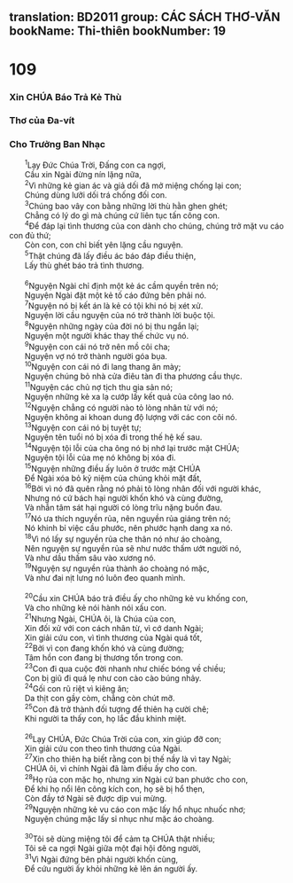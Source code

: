 translation: BD2011
group: CÁC SÁCH THƠ-VĂN
bookName: Thi-thiên 
bookNumber: 19
-------

<div class="title"><h1>109</h1><h3>Xin CHÚA Báo Trả Kẻ Thù</h3><h3>Thơ của Ða-vít</h3><h3>Cho Trưởng Ban Nhạc</h3></div>
<span class="verse thi_109_1">  <sup>1</sup>Lạy Ðức Chúa Trời, Ðấng con ca ngợi,<br/>  Cầu xin Ngài đừng nín lặng nữa,<br/></span>
<span class="verse thi_109_2">  <sup>2</sup>Vì những kẻ gian ác và giả dối đã mở miệng chống lại con;<br/>  Chúng dùng lưỡi dối trá chống đối con.<br/></span>
<span class="verse thi_109_3">  <sup>3</sup>Chúng bao vây con bằng những lời thù hằn ghen ghét;<br/>  Chẳng có lý do gì mà chúng cứ liên tục tấn công con.<br/></span>
<span class="verse thi_109_4">  <sup>4</sup>Ðể đáp lại tình thương của con dành cho chúng, chúng trở mặt vu cáo con đủ thứ;<br/>  Còn con, con chỉ biết yên lặng cầu nguyện.<br/></span>
<span class="verse thi_109_5">  <sup>5</sup>Thật chúng đã lấy điều ác báo đáp điều thiện,<br/>  Lấy thù ghét báo trả tình thương.<br/><br/></span>
<span class="verse thi_109_6">  <sup>6</sup>Nguyện Ngài chỉ định một kẻ ác cầm quyền trên nó;<br/>  Nguyện Ngài đặt một kẻ tố cáo đứng bên phải nó.<br/></span>
<span class="verse thi_109_7">  <sup>7</sup>Nguyện nó bị kết án là kẻ có tội khi nó bị xét xử.<br/>  Nguyện lời cầu nguyện của nó trở thành lời buộc tội.<br/></span>
<span class="verse thi_109_8">  <sup>8</sup>Nguyện những ngày của đời nó bị thu ngắn lại;<br/>  Nguyện một người khác thay thế chức vụ nó.<br/></span>
<span class="verse thi_109_9">  <sup>9</sup>Nguyện con cái nó trở nên mồ côi cha;<br/>  Nguyện vợ nó trở thành người góa bụa.<br/></span>
<span class="verse thi_109_10">  <sup>10</sup>Nguyện con cái nó đi lang thang ăn mày;<br/>  Nguyện chúng bỏ nhà cửa điêu tàn đi tha phương cầu thực.<br/></span>
<span class="verse thi_109_11">  <sup>11</sup>Nguyện các chủ nợ tịch thu gia sản nó;<br/>  Nguyện những kẻ xa lạ cướp lấy kết quả của công lao nó.<br/></span>
<span class="verse thi_109_12">  <sup>12</sup>Nguyện chẳng có người nào tỏ lòng nhân từ với nó;<br/>  Nguyện không ai khoan dung độ lượng với các con côi nó.<br/></span>
<span class="verse thi_109_13">  <sup>13</sup>Nguyện con cái nó bị tuyệt tự;<br/>  Nguyện tên tuổi nó bị xóa đi trong thế hệ kế sau.<br/></span>
<span class="verse thi_109_14">  <sup>14</sup>Nguyện tội lỗi của cha ông nó bị nhớ lại trước mặt CHÚA;<br/>  Nguyện tội lỗi của mẹ nó không bị xóa đi.<br/></span>
<span class="verse thi_109_15">  <sup>15</sup>Nguyện những điều ấy luôn ở trước mặt CHÚA<br/>  Ðể Ngài xóa bỏ kỷ niệm của chúng khỏi mặt đất,<br/></span>
<span class="verse thi_109_16">  <sup>16</sup>Bởi vì nó đã quên rằng nó phải tỏ lòng nhân đối với người khác,<br/>  Nhưng nó cứ bách hại người khốn khó và cùng đường,<br/>  Và nhẫn tâm sát hại người có lòng trĩu nặng buồn đau.<br/></span>
<span class="verse thi_109_17">  <sup>17</sup>Nó ưa thích nguyền rủa, nên nguyền rủa giáng trên nó;<br/>  Nó khinh bỉ việc cầu phước, nên phước hạnh dang xa nó.<br/></span>
<span class="verse thi_109_18">  <sup>18</sup>Vì nó lấy sự nguyền rủa che thân nó như áo choàng,<br/>  Nên nguyện sự nguyền rủa sẽ như nước thấm ướt người nó,<br/>  Và như dầu thấm sâu vào xương nó.<br/></span>
<span class="verse thi_109_19">  <sup>19</sup>Nguyện sự nguyền rủa thành áo choàng nó mặc,<br/>  Và như đai nịt lưng nó luôn đeo quanh mình.<br/><br/></span>
<span class="verse thi_109_20">  <sup>20</sup>Cầu xin CHÚA báo trả điều ấy cho những kẻ vu khống con,<br/>  Và cho những kẻ nói hành nói xấu con.<br/></span>
<span class="verse thi_109_21">  <sup>21</sup>Nhưng Ngài, CHÚA ôi, là Chúa của con,<br/>  Xin đối xử với con cách nhân từ, vì cớ danh Ngài;<br/>  Xin giải cứu con, vì tình thương của Ngài quá tốt,<br/></span>
<span class="verse thi_109_22">  <sup>22</sup>Bởi vì con đang khốn khó và cùng đường;<br/>  Tâm hồn con đang bị thương tổn trong con.<br/></span>
<span class="verse thi_109_23">  <sup>23</sup>Con đi qua cuộc đời nhanh như chiếc bóng về chiều;<br/>  Con bị giũ đi quá lẹ như con cào cào búng nhảy.<br/></span>
<span class="verse thi_109_24">  <sup>24</sup>Gối con rũ riệt vì kiêng ăn;<br/>  Da thịt con gầy còm, chẳng còn chút mỡ.<br/></span>
<span class="verse thi_109_25">  <sup>25</sup>Con đã trở thành đối tượng để thiên hạ cười chê;<br/>  Khi người ta thấy con, họ lắc đầu khinh miệt.<br/><br/></span>
<span class="verse thi_109_26">  <sup>26</sup>Lạy CHÚA, Ðức Chúa Trời của con, xin giúp đỡ con;<br/>  Xin giải cứu con theo tình thương của Ngài.<br/></span>
<span class="verse thi_109_27">  <sup>27</sup>Xin cho thiên hạ biết rằng con bị thế nầy là vì tay Ngài;<br/>  CHÚA ôi, vì chính Ngài đã làm điều ấy cho con.<br/></span>
<span class="verse thi_109_28">  <sup>28</sup>Họ rủa con mặc họ, nhưng xin Ngài cứ ban phước cho con,<br/>  Ðể khi họ nổi lên công kích con, họ sẽ bị hổ thẹn,<br/>  Còn đầy tớ Ngài sẽ được dịp vui mừng.<br/></span>
<span class="verse thi_109_29">  <sup>29</sup>Nguyện những kẻ vu cáo con mặc lấy hổ nhục nhuốc nhơ;<br/>  Nguyện chúng mặc lấy sỉ nhục như mặc áo choàng.<br/><br/></span>
<span class="verse thi_109_30">  <sup>30</sup>Tôi sẽ dùng miệng tôi để cảm tạ CHÚA thật nhiều;<br/>  Tôi sẽ ca ngợi Ngài giữa một đại hội đông người,<br/></span>
<span class="verse thi_109_31">  <sup>31</sup>Vì Ngài đứng bên phải người khốn cùng,<br/>  Ðể cứu người ấy khỏi những kẻ lên án người ấy.<br/></span>
